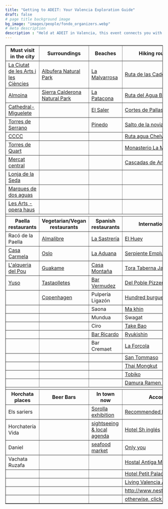 ```yaml
---
title: "Getting to ADEIT: Your Valencia Exploration Guide"
draft: false
# page title background image
bg_image: "images/people/fondo_organizers.webp"
# meta description
description : "Held at ADEIT in Valencia, this event connects you with the city’s iconic landmarks, natural surroundings, beaches, and weekend hiking routes. Discover authentic paella and a variety of dining options, including vegetarian, Spanish, and international cuisines, and find recommended accommodations to ensure a rich and convenient experience throughout your stay."
---
```


<table border="1" cellspacing="0" cellpadding="5">
  <tbody>
    <tr>
      <th>Must visit in the city</th>
      <th>Surroundings</th>
      <th>Beaches</th>
      <th>Hiking routes (weekend)</th>
    </tr>
    <tr>
      <td><a href="https://www.cac.es/es/home.html" target="_blank">La Ciutat de les Arts i les Ciències</a></td>
      <td><a href="https://www.visitvalencia.com/que-ver-valencia/albufera-valencia" target="_blank">Albufera Natural Park</a></td>
      <td><a href="https://goo.gl/maps/ZN1ZAQiVcsW4v5qJ9" target="_blank">La Malvarrosa</a></td>
      <td><a href="https://es.wikiloc.com/rutas-senderismo/subida-al-garbi-por-las-cadenas-5916124" target="_blank">Ruta de las Cadenas</a></td>
    </tr>
    <tr>
      <td><a href="https://www.cac.es/es/home.html" target="_blank">Almoina</a></td>
      <td><a href="https://goo.gl/maps/8T3Jgt1Xa3vZ32rt7" target="_blank">Sierra Calderona Natural Park</a></td>
      <td><a href="https://goo.gl/maps/UqzRyCJgiuEhBfQS9" target="_blank">La Patacona</a></td>
      <td><a href="https://es.wikiloc.com/rutas-senderismo/bunol-ruta-del-agua-cueva-del-turche-charco-manan-cueva-de-las-palomas-5900099" target="_blank">Ruta del Agua Buñol</a></td>
    </tr>
    <tr>
      <td><a href="https://www.valencia.es/-/infociudad-el-micalet-catedral-" target="_blank">Cathedral-Miguelete</a></td>
      <td></td>
      <td><a href="https://goo.gl/maps/8mY84K69K4ydHgwC8" target="_blank">El Saler</a></td>
      <td><a href="https://es.wikiloc.com/rutas-senderismo/cortes-del-pallas-cueva-el-tejedor-manantial-san-vicente-arroyo-cortes-el-corbinet-con-varias-zonas-19471753" target="_blank">Cortes de Pallas</a></td>
    </tr>
    <tr>
      <td><a href="https://www.valencia.es/-/infociudad-torres-de-serranos" target="_blank">Torres de Serrano</a></td>
      <td></td>
      <td><a href="https://goo.gl/maps/YubQzEESMMBh45Hd7" target="_blank">Pinedo</a></td>
      <td><a href="https://es.wikiloc.com/rutas-senderismo/navajas-salto-de-la-novia-19984772" target="_blank">Salto de la novia</a></td>
    </tr>
    <tr>
      <td><a href="https://www.consorcimuseus.gva.es/centro-del-carmen/" target="_blank">CCCC</a></td>
      <td></td>
      <td></td>
      <td><a href="https://es.wikiloc.com/rutas-senderismo/ruta-del-agua-de-chelva-la-playeta-tuneles-y-presa-de-olinches-fabrica-de-la-luz-54593042" target="_blank">Ruta agua Chelva</a></td>
    </tr>
    <tr>
      <td><a href="https://www.valencia.es/-/infociudad-torres-de-quart" target="_blank">Torres de Quart</a></td>
      <td></td>
      <td></td>
      <td><a href="https://es.wikiloc.com/rutas-senderismo/alzira-circular-por-la-murta-senda-botanica-pas-del-pobre-creu-del-cardenal-cavall-bernat-monasteri-5728933" target="_blank">Monasterio La Murta</a></td>
    </tr>
    <tr>
      <td><a href="https://goo.gl/maps/Ef5ugGwZdkQDEvRS8" target="_blank">Mercat central</a></td>
      <td></td>
      <td></td>
      <td><a href="https://es.wikiloc.com/rutas-senderismo/ruta-de-las-3-cascadas-de-anna-sendero-oficial-senalizado-febrero-2022-96508834" target="_blank">Cascadas de Anna</a></td>
    </tr>
    <tr>
      <td><a href="https://www.restaurantesyuso.com/" target="_blank">Lonja de la Seda</a></td>
      <td></td>
      <td></td>
      <td></td>
    </tr>
    <tr>
      <td><a href="https://goo.gl/maps/rtSj2yQjV24FBxtf9" target="_blank">Marques de dos aguas</a></td>
      <td></td>
      <td></td>
      <td></td>
    </tr>
    <tr>
      <td><a href="https://www.lesarts.com/en/programacion/" target="_blank">Les Arts - opera haus</a></td>
      <td></td>
      <td></td>
      <td></td>
    </tr>
    <tr><td colspan="4" style="background:#fff;"></td></tr>
    <tr>
      <th>Paella restaurants</th>
      <th>Vegetarian/Vegan restaurants</th>
      <th>Spanish restaurants</th>
      <th>International restaurants</th>
    </tr>
    <tr>
      <td>Racó de la Paella</td>
      <td><a href="https://goo.gl/maps/yaU5bcRpbsD3NWNUA" target="_blank">Almalibre</a></td>
      <td><a href="https://goo.gl/maps/zbmYsg77PoXQqBV39" target="_blank">La Sastrería</a></td>
      <td><a href="https://goo.gl/maps/JFrVMzeqdCvKprd86" target="_blank">El Huey</a></td>
    </tr>
    <tr>
      <td><a href="https://www.casa-carmela.com/es/" target="_blank">Casa Carmela</a></td>
      <td><a href="https://g.page/restauranteoslo?share" target="_blank">Oslo</a></td>
      <td><a href="https://g.page/restauranteaduanavalencia?share" target="_blank">La Aduana</a></td>
      <td><a href="https://g.page/serpientemplumada-mezcaleria?share" target="_blank">Serpiente Emplumada</a></td>
    </tr>
    <tr>
      <td><a href="https://alqueriadelpou.com/" target="_blank">L'alqueria del Pou</a></td>
      <td><a href="https://g.page/guakame?share" target="_blank">Guakame</a></td>
      <td><a href="https://goo.gl/maps/8aH79ZqLvRLz9Myc7" target="_blank">Casa Montaña</a></td>
      <td><a href="https://goo.gl/maps/92FGSaKqXQSAizeEA" target="_blank">Tora Taberna Japonesa</a></td>
    </tr>
    <tr>
      <td><a href="https://www.restaurantesyuso.com/" target="_blank">Yuso</a></td>
      <td><a href="https://goo.gl/maps/335gA4dYByqPyD3C7" target="_blank">Tastaolletes</a></td>
      <td><a href="https://g.page/bar_vermudez?share" target="_blank">Bar Vermudez</a></td>
      <td><a href="https://delpoblepizzeria.com/" target="_blank">Del Poble Pizzeria</a></td>
    </tr>
    <tr>
      <td></td>
      <td><a href="https://g.page/restaurantecopenhagen?share" target="_blank">Copenhagen</a></td>
      <td>Pulpería Ligazón</td>
      <td><a href="https://g.page/hundred-burgers?share" target="_blank">Hundred burguers</a></td>
    </tr>
    <tr>
      <td></td>
      <td></td>
      <td>Saona</td>
      <td><a href="https://g.page/makhincafe?share" target="_blank">Ma khin</a></td>
    </tr>
    <tr>
      <td></td>
      <td></td>
      <td>Mundua</td>
      <td>Swagat</td>
    </tr>
    <tr>
      <td></td>
      <td></td>
      <td>Ciro</td>
      <td><a href="https://goo.gl/maps/zG4FZfP7WoTXrtvm8" target="_blank">Take Bao</a></td>
    </tr>
    <tr>
      <td></td>
      <td></td>
      <td><a href="https://g.page/BarRicardo?share" target="_blank">Bar Ricardo</a></td>
      <td><a href="https://ryukishin.es/" target="_blank">Ryukishin</a></td>
    </tr>
    <tr>
      <td></td>
      <td></td>
      <td>Bar Cremaet</td>
      <td><a href="https://g.page/restaurantelaforcola?share" target="_blank">La Forcola</a></td>
    </tr>
    <tr>
      <td></td>
      <td></td>
      <td></td>
      <td><a href="https://goo.gl/maps/C1nht8RAqkd4QSZt6" target="_blank">San Tommaso</a></td>
    </tr>
    <tr>
      <td></td>
      <td></td>
      <td></td>
      <td><a href="https://thaimongkut.es/" target="_blank">Thai Mongkut</a></td>
    </tr>
    <tr>
      <td></td>
      <td></td>
      <td></td>
      <td><a href="https://goo.gl/maps/4wHmDtRiA5udaZSHA" target="_blank">Tobiko</a></td>
    </tr>
    <tr>
      <td></td>
      <td></td>
      <td></td>
      <td><a href="https://g.page/damura-ramen-bar?share" target="_blank">Damura Ramen Bar</a></td>
    </tr>
    <tr><td colspan="4" style="background:#fff;"></td></tr>
    <tr>
      <th>Horchata places</th>
      <th>Beer Bars</th>
      <th>In town now</th>
      <th>Accommodation</th>
    </tr>
    <tr>    
      <td>Els sariers</td>
      <td></td>
      <td><a href="https://www.fundacionbancaja.es/exposicion/sorolla-a-traves-de-la-luz/" target="_blank">Sorolla exhibition</a></td>
      <td><a href="#" target="_blank">Recommended hotels nearby</a></td>
    </tr>
    <tr>
      <td>Horchatería Vida</td>
      <td></td>
      <td><a href="https://www.visitvalencia.com/en" target="_blank">sightseeing &amp; local agenda</a></td>
      <td><a href="https://www.inglesboutique.com/en/?partner=6283&utm_source=google&utm_medium=gmb&utm_campaign=web_link" target="_blank">Hotel Sh inglés</a></td>
    </tr>
    <tr>
      <td>Daniel</td>
      <td></td>
      <td><a href="https://valenciasecreta.com/marisgalicia-marisco-valencia/" target="_blank">seafood market</a></td>
      <td><a href="https://www.onlyyouhotels.com/hoteles/only-you-hotel-valencia/?utm_source=mybusiness&utm_medium=organic&utm_campaign=valencia" target="_blank">Only you</a></td>
    </tr>
    <tr>
      <td>Vachata Ruzafa</td>
      <td></td>
      <td></td>
      <td><a href="https://www.hostalam.com/" target="_blank">Hostal Antiga Morellana</a></td>
    </tr>
    <tr>
      <td></td>
      <td></td>
      <td></td>
      <td><a href="https://petit-palace-bristol-valencia.at-hotels.com/en/" target="_blank">Hotel Petit Palace Bristol</a></td>
    </tr>
    <tr>
      <td></td>
      <td></td>
      <td></td>
      <td><a href="https://www.livingvalencia.com/" target="_blank">Living Valencia Apartments</a></td>
    </tr>
    <tr>
      <td></td>
      <td></td>
      <td></td>
      <td><a href="http://www.nesthostelsvalencia.com/" target="_blank">http://www.nesthostelsvalencia.com/</a></td>
    </tr>
    <tr>
      <td></td>
      <td></td>
      <td></td>
      <td><a href="https://www.google.com/maps/search/valencia+hotels/@39.4732176,-0.3794964,16z" target="_blank">otherwise, click carefully here</a></td>
    </tr>
  </tbody>
</table>
